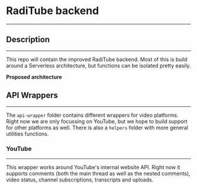 # RadiTube backend

---

## Description

---

This repo will contain the improved RadiTube backend. Most of this is build around a Serverless architecture, but functions can be isolated pretty easily.

**Proposed architecture**



## API Wrappers

---

The ```api-wrapper``` folder contains different wrappers for video platforms. Right now we are only focussing on YouTube, but we hope to build support for other platforms as well. There is also a ```helpers``` folder with more general utilities functions.

### YouTube

---

This wrapper works around YouTube's internal website API. Right now it supports comments (both the main thread as well as the nested comments), video status, channel subscriptions, transcripts and uploads.